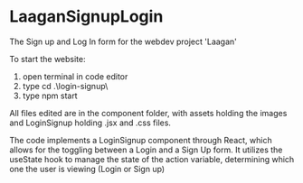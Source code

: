 # LaaganSignupLogin
The Sign up and Log In form for the webdev project 'Laagan'

To start the website:

1. open terminal in code editor
2. type cd .\login-signup\
3. type npm start

All files edited are in the component folder, with assets holding the images and LoginSignup holding .jsx and .css files.

The code implements a LoginSignup component through React, which allows for the toggling between a Login and a Sign Up form. It utilizes the useState hook to manage the state of the action variable, determining which one the user is viewing (Login or Sign up)

